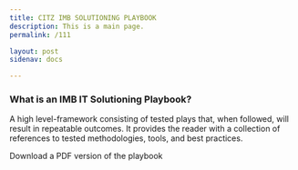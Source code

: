 ```yaml
---
title: CITZ IMB SOLUTIONING PLAYBOOK
description: This is a main page.
permalink: /111

layout: post
sidenav: docs

---
```

### What is an IMB IT Solutioning Playbook?
A high level-framework consisting of tested plays that, when followed, will result in repeatable outcomes. It provides the reader with a collection of references to tested methodologies, tools, and best practices.

Download a PDF version of the playbook

